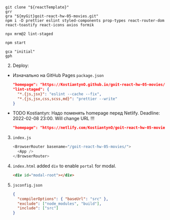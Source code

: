 ```shell
git clone "${reactTemplate}"
grr
gra "${myGit}goit-react-hw-05-movies.git"
npm i -D prettier eslint styled-components prop-types react-router-dom react-toastify react-icons axios formik

npx mrm@2 lint-staged

npm start

gca "initial"
gph
```

2. Deploy:

- Изначально на GitHub Pages `package.json`

  ```json
  "homepage": "https://KostiantynO.github.io/goit-react-hw-05-movies/",
  "lint-staged": {
    "*.{js,jsx}": "eslint --cache --fix",
    "*.{js,jsx,css,scss,md}": "prettier --write"
  }
  ```

- TODO Kostiantyn: Надо поменять homepage перед Netlify. Deadline: 2022-02-08
  23:00. Will change URL !!!
  ```json
  "homepage": "https://netlify.com/KostiantynO/goit-react-hw-05-movies/",
  ```

3. `index.js`

   ```js
   <BrowserRouter basename="/goit-react-hw-05-movies/">
     <App />
   </BrowserRouter>
   ```

4. `index.html` added `div` to enable `portal` for modal.

   ```html
   <div id="modal-root"></div>
   ```

5. `jsconfig.json`

   ```json
   {
     "compilerOptions": { "baseUrl": "src" },
     "exclude": ["node_modules", "build"],
     "include": ["src"]
   }
   ```
